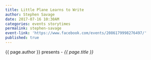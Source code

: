 ```yaml
---
title: Little Plane Learns to Write
author: Stephen Savage
date: 2017-07-16 10:30AM
categories: events storytimes
permalink: stephen-savage
event-link: 'https://www.facebook.com/events/2086179998276497/'
published: true
---
```

{{ page.author }} presents - *{{ page.title }}*
